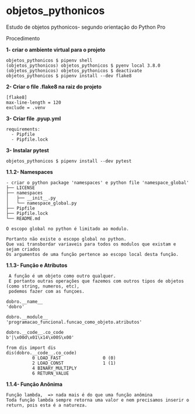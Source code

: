 # objetos_pythonicos
Estudo de objetos pythonicos- segundo orientação do Python Pro

Procedimento 

<b>1- criar o ambiente virtual para o projeto</b>
```
objetos_pythonicos $ pipenv shell
(objetos_pythonicos) objetos_pythonicos $ pyenv local 3.8.0
(objetos_pythonicos) objetos_pythonicos $ deactivate
objetos_pythonicos $ pipenv install --dev flake8
```
<b>2- Criar o file .flake8 na raiz do projeto</b>
```
[flake8]
max-line-length = 120
exclude = .venv
```
<b>3- Criar file .pyup.yml</b>
```
requirements:
  - Pipfile
  - Pipfile.lock 
```
<b>3- Instalar pytest</b>
```
objetos_pythonicos $ pipenv install --dev pytest
```

<b>1.1.2- Namespaces </b>
```
- criar o python package 'namespaces' e python file 'namespace_global'
├── LICENSE
├── namespaces
│   ├── __init__.py
│   └── namespace_global.py
├── Pipfile
├── Pipfile.lock
└── README.md

O escopo global no python é limitado ao modulo.

Portanto não existe o escopo global no python. 
Que vai transbordar variaveis para todos os modulos que existam e sejam criados
Os argumentos de uma função pertence ao escopo local desta função.
```

<b>1.1.3- Função e Atributos </b>
```
 A função é um objeto como outro qualquer. 
 E portanto outras operações que fazemos com outros tipos de objetos (como string, numeros, etc), 
 podemos fazer com as funçoes.

dobro.__name__
'dobro'

dobro.__module__
'programacao_funcional.funcao_como_objeto.atributos'

dobro.__code__.co_code
b'|\x00d\x01\x14\x00S\x00'

from dis import dis
dis(dobro.__code__.co_code)
          0 LOAD_FAST                0 (0)
          2 LOAD_CONST               1 (1)
          4 BINARY_MULTIPLY
          6 RETURN_VALUE
```

<b>1.1.4- Função Anônima </b>
```
Função lambda,  => nada mais é do que uma função anômina
Toda função lambda sempre retorna uma valor e nem precisamos inserir o return, pois esta é a natureza.
```

